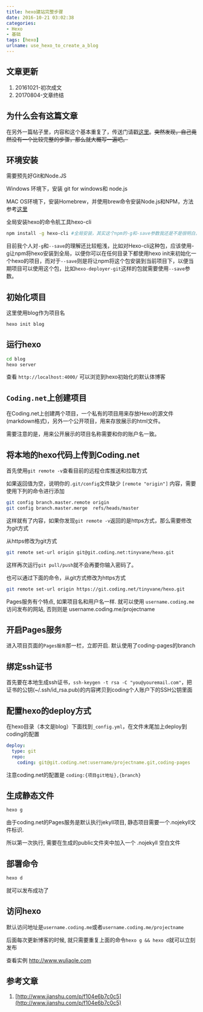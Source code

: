 ```yaml
---
title: hexo建站完整步骤
date: 2016-10-21 03:02:38
categories: 
- Hexo
- 基础
tags: [hexo]
urlname: use_hexo_to_create_a_blog
---
```


## 文章更新

1. 20161021-初次成文
2. 20170804-文章终结

## 为什么会有这篇文章

在另外一篇帖子里，内容和这个基本重复了，传送门请戳[这里](http://www.wuliaole.com/post/from_wordpress_to_Hexo)。~~突然发现，自己竟然没有一个比较完整的步骤，那么就大概写一遍吧。~~

## 环境安装

需要预先好Git和Node.JS

Windows 环境下，安装 git for windows和 node.js

MAC OS环境下，安装Homebrew，并使用brew命令安装Node.js和NPM，方法参考[这里](http://www.wuliaole.com/post/from_wordpress_to_Hexo)

全局安装hexo的命令航工具hexo-cli

``` bash
npm install -g hexo-cli #全局安装，其实这个npm的-g和-save参数我还是不是很明白，解释可以看下文。
```

目前我个人对`-g`和`--save`的理解还比较粗浅，比如对Hexo-cli这种包，应该使用-g让npm将hexo安装到全局，以便你可以在任何目录下都使用hexo init来初始化一个hexo的项目，而对于`--save`则是将让npm将这个包安装到当前项目下，以便当期项目可以使用这个包，比如`hexo-deployer-git`这样的包就需要使用`--save`参数。

## 初始化项目

这里使用blog作为项目名

``` bash
hexo init blog
```

## 运行hexo

``` bash
cd blog
hexo server
```

查看 `http://localhost:4000/` 可以浏览到hexo初始化的默认体博客

## `Coding.net`上创建项目

在Coding.net上创建两个项目，一个私有的项目用来存放Hexo的源文件(markdown格式)，另外一个公开项目，用来存放展示的html文件。

需要注意的是，用来公开展示的项目名称需要和你的账户名一致。

## 将本地的hexo代码上传到Coding.net

首先使用`git remote -v`查看目前的远程仓库推送和拉取方式

如果返回值为空，说明你的`.git/config`文件缺少 `[remote "origin"]` 内容，需要使用下列的命令进行添加

``` bash
git config branch.master.remote origin
git config branch.master.merge  refs/heads/master
```

这样就有了内容，如果你发现`git remote -v`返回的是https方式，那么需要修改为git方式

从https修改为git方式

``` bash
git remote set-url origin git@git.coding.net:tinyvane/hexo.git
```

这样再次运行`git pull/push`就不会再要你输入密码了。

也可以通过下面的命令，从git方式修改为https方式

``` bash
git remote set-url origin https://git.coding.net/tinyvane/hexo.git
```

Pages服务有个特点, 如果项目名和用户名一样. 就可以使用 `username.coding.me` 访问发布的网站, 否则则是 username.coding.me/projectname

## 开启Pages服务

进入项目页面的`Pages服务`那一栏，立即开启. 默认使用了coding-pages的branch

## 绑定ssh证书

首先要在本地生成ssh证书，`ssh-keygen -t rsa -C "you@youremail.com"`，把证书的公钥(~/.ssh/id_rsa.pub)的内容拷贝到coding个人账户下的SSH公钥里面

## 配置hexo的deploy方式

在hexo目录（本文是blog）下面找到`_config.yml`，在文件末尾加上deploy到coding的配置

``` yml
deploy:
  type: git
  repo:
    coding: git@git.coding.net:username/projectname.git,coding-pages
```

注意coding.net的配置是 `coding:{项目git地址},{branch}`

## 生成静态文件

``` bash
hexo g
```

由于coding.net的Pages服务是默认执行jekyll项目, 静态项目需要一个.nojekyll文件标识.

所以第一次执行, 需要在生成的public文件夹中加入一个 .nojekyll 空白文件

## 部署命令

``` bash
hexo d
```

就可以发布成功了

## 访问hexo

默认访问地址是`username.coding.me`或者`username.coding.me/projectname`

后面每次更新博客的时候, 就只需要重复上面的命令`hexo g && hexo d`就可以立刻发布

查看实例 http://www.wuliaole.com

## 参考文章

1. [http://www.jianshu.com/p/f104e6b7c0c5](http://www.jianshu.com/p/f104e6b7c0c5)